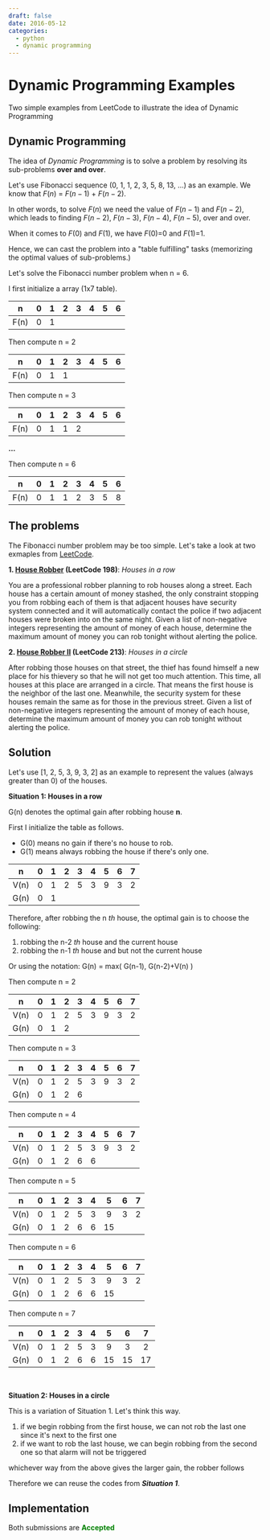 ```yaml
---
draft: false
date: 2016-05-12
categories:
  - python
  - dynamic programming
---
```


# Dynamic Programming Examples

Two simple examples from LeetCode to illustrate the idea of Dynamic Programming

<!-- more -->

## Dynamic Programming

The idea of _Dynamic Programming_ is to solve a problem by resolving its sub-problems **over and over**.

Let's use Fibonacci sequence (0, 1, 1, 2, 3, 5, 8, 13, ...) as an example. We know that $F(n)$ = $F(n-1)$ + $F(n-2)$.

In other words, to solve $F(n)$ we need the value of $F(n-1)$ and $F(n-2)$, which leads to finding $F(n-2)$, $F(n-3)$, $F(n-4)$, $F(n-5)$, over and over.

When it comes to $F(0)$ and $F(1),$ we have $F(0)=$0 and $F(1)=$1.

Hence, we can cast the problem into a "table fulfilling" tasks (memorizing the optimal values of sub-problems.)

Let's solve the Fibonacci number problem when n = 6.

I first initialize a array (1x7 table).

|  n   |  0  |  1  |  2  |  3  |  4  |  5  |  6  |
| :--: | :-: | :-: | :-: | :-: | :-: | :-: | :-: |
| F(n) |  0  |  1  |     |     |     |     |     |

Then compute n = 2

|  n   |  0  |  1  |  2  |  3  |  4  |  5  |  6  |
| :--: | :-: | :-: | :-: | :-: | :-: | :-: | :-: |
| F(n) |  0  |  1  |  1  |     |     |     |     |

Then compute n = 3

|  n   |  0  |  1  |  2  |  3  |  4  |  5  |  6  |
| :--: | :-: | :-: | :-: | :-: | :-: | :-: | :-: |
| F(n) |  0  |  1  |  1  |  2  |     |     |     |

**...**

Then compute n = 6

|  n   |  0  |  1  |  2  |  3  |  4  |  5  |  6  |
| :--: | :-: | :-: | :-: | :-: | :-: | :-: | :-: |
| F(n) |  0  |  1  |  1  |  2  |  3  |  5  |  8  |

## The problems

The Fibonacci number problem may be too simple. Let's take a look at two exmaples from [LeetCode](https://leetcode.com/).

**1. [House Robber](https://leetcode.com/problems/house-robber/) (LeetCode 198)**: _Houses in a row_

You are a professional robber planning to rob houses along a street. Each house has a certain amount of money stashed, the only constraint stopping you from robbing each of them is that adjacent houses have security system connected and it will automatically contact the police if two adjacent houses were broken into on the same night.
Given a list of non-negative integers representing the amount of money of each house, determine the maximum amount of money you can rob tonight without alerting the police.

**2. [House Robber II](https://leetcode.com/problems/house-robber-ii/) (LeetCode 213)**: _Houses in a circle_

After robbing those houses on that street, the thief has found himself a new place for his thievery so that he will not get too much attention. This time, all houses at this place are arranged in a circle. That means the first house is the neighbor of the last one. Meanwhile, the security system for these houses remain the same as for those in the previous street.
Given a list of non-negative integers representing the amount of money of each house, determine the maximum amount of money you can rob tonight without alerting the police.

## Solution

Let's use [1, 2, 5, 3, 9, 3, 2] as an example to represent the values (always greater than 0) of the houses.

**Situation 1: Houses in a row**

G(n) denotes the optimal gain after robbing house **n**.

First I initialize the table as follows.

- G(0) means no gain if there's no house to rob.
- G(1) means always robbing the house if there's only one.

|  n   |  0  |  1  |  2  |  3  |  4  |  5  |  6  |  7  |
| :--: | :-: | :-: | :-: | :-: | :-: | :-: | :-: | :-: |
| V(n) |  0  |  1  |  2  |  5  |  3  |  9  |  3  |  2  |
| G(n) |  0  |  1  |     |     |     |     |     |     |

Therefore, after robbing the n _th_ house, the optimal gain is to choose the following:

1. robbing the n-2 _th_ house and the current house
2. robbing the n-1 _th_ house and but not the current house

Or using the notation: G(n) = max( G(n-1), G(n-2)+V(n) )

Then compute n = 2

|  n   |  0  |  1  |  2  |  3  |  4  |  5  |  6  |  7  |
| :--: | :-: | :-: | :-: | :-: | :-: | :-: | :-: | :-: |
| V(n) |  0  |  1  |  2  |  5  |  3  |  9  |  3  |  2  |
| G(n) |  0  |  1  |  2  |     |     |     |     |     |

Then compute n = 3

|  n   |  0  |  1  |  2  |  3  |  4  |  5  |  6  |  7  |
| :--: | :-: | :-: | :-: | :-: | :-: | :-: | :-: | :-: |
| V(n) |  0  |  1  |  2  |  5  |  3  |  9  |  3  |  2  |
| G(n) |  0  |  1  |  2  |  6  |     |     |     |     |

Then compute n = 4

|  n   |  0  |  1  |  2  |  3  |  4  |  5  |  6  |  7  |
| :--: | :-: | :-: | :-: | :-: | :-: | :-: | :-: | :-: |
| V(n) |  0  |  1  |  2  |  5  |  3  |  9  |  3  |  2  |
| G(n) |  0  |  1  |  2  |  6  |  6  |     |     |     |

Then compute n = 5

|  n   |  0  |  1  |  2  |  3  |  4  |  5  |  6  |  7  |
| :--: | :-: | :-: | :-: | :-: | :-: | :-: | :-: | :-: |
| V(n) |  0  |  1  |  2  |  5  |  3  |  9  |  3  |  2  |
| G(n) |  0  |  1  |  2  |  6  |  6  | 15  |     |     |

Then compute n = 6

|  n   |  0  |  1  |  2  |  3  |  4  |  5  |  6  |  7  |
| :--: | :-: | :-: | :-: | :-: | :-: | :-: | :-: | :-: |
| V(n) |  0  |  1  |  2  |  5  |  3  |  9  |  3  |  2  |
| G(n) |  0  |  1  |  2  |  6  |  6  | 15  |     |     |

Then compute n = 7

|  n   |  0  |  1  |  2  |  3  |  4  |  5  |  6  |  7  |
| :--: | :-: | :-: | :-: | :-: | :-: | :-: | :-: | :-: |
| V(n) |  0  |  1  |  2  |  5  |  3  |  9  |  3  |  2  |
| G(n) |  0  |  1  |  2  |  6  |  6  | 15  | 15  | 17  |

<br>

**Situation 2: Houses in a circle**

This is a variation of Situation 1. Let's think this way.

1. if we begin robbing from the first house, we can not rob the last one since it's next to the first one
2. if we want to rob the last house, we can begin robbing from the second one so that alarm will not be triggered

whichever way from the above gives the larger gain, the robber follows

Therefore we can reuse the codes from **_Situation 1_**.

## Implementation

<script src="https://gist.github.com/zehengl/b8594073d1119ceb829896d84fdde2db.js"></script>

Both submissions are <strong style="color:green;">Accepted</strong>
